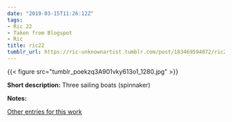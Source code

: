 ```yaml
---
date: "2019-03-15T11:26:12Z"
tags:
- Ric 22
- Taken from Blogspot
- Ric
title: ric22
tumblr_url: https://ric-unknownartist.tumblr.com/post/183469594072/ric22
---
```

{{< figure src="tumblr_poekzq3A901vky613o1_1280.jpg" >}} 

**Short description:** Three sailing boats (spinnaker)

**Notes:**

[Other entries for this work](/tags/Ric-22)

